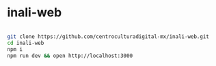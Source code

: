 # inali-web

```bash

git clone https://github.com/centroculturadigital-mx/inali-web.git
cd inali-web
npm i
npm run dev && open http://localhost:3000

```